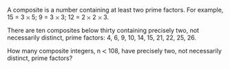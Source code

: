   <p>A composite is a number containing at least two prime factors. For example, 15 = 3 <img src='images/symbol_times.gif' width='9' height='9' alt='&times;' border='0' style='vertical-align:middle;' /> 5; 9 = 3 <img src='images/symbol_times.gif' width='9' height='9' alt='&times;' border='0' style='vertical-align:middle;' /> 3; 12 = 2 <img src='images/symbol_times.gif' width='9' height='9' alt='&times;' border='0' style='vertical-align:middle;' /> 2 <img src='images/symbol_times.gif' width='9' height='9' alt='&times;' border='0' style='vertical-align:middle;' /> 3.</p>    <p>There are ten composites below thirty containing precisely two, not necessarily distinct, prime factors:  4, 6, 9, 10, 14, 15, 21, 22, 25, 26.</p>    <p>How many composite integers, n <img src='images/symbol_lt.gif' width='10' height='10' alt='&lt;' border='0' style='vertical-align:middle;' /> 108, have precisely two, not necessarily distinct, prime factors?</p>  
